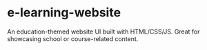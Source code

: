 # e-learning-website
An education-themed website UI built with HTML/CSS/JS. Great for showcasing school or course-related content.
